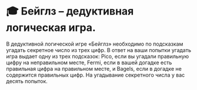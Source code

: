 # :mortar_board: Бейглз – дедуктивная логическая игра.

В дедуктивной логической игре «Бейглз» необходимо по
подсказкам угадать секретное число из трех цифр. В ответ на ваши
попытки угадать игра выдает одну из трех подсказок: Pico, если вы
угадали правильную цифру на неправильном месте, Fermi, если в
вашей догадке есть правильная цифра на правильном месте, и
Bagels, если в догадке не содержится правильных цифр. На
угадывание секретного числа у вас десять попыток. 